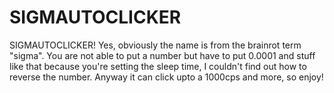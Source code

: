 # SIGMAUTOCLICKER
SIGMAUTOCLICKER! Yes, obviously the name is from the brainrot term "sigma". You are not able to put a number but have to put 0.0001 and stuff like that because you're setting the sleep time, I couldn't find out how to reverse the number. Anyway it can click upto a 1000cps and more, so enjoy!
